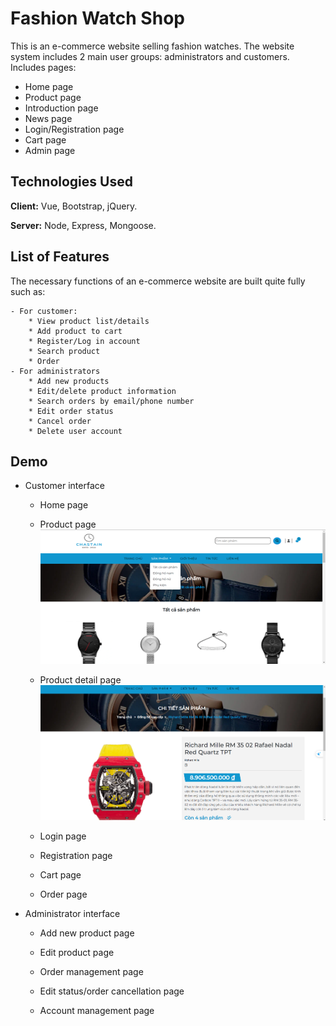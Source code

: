 
# Fashion Watch Shop
This is an e-commerce website selling fashion watches. The website system includes 2 main user groups: administrators and customers. Includes pages:
 - Home page
 - Product page
 - Introduction page
 - News page
 - Login/Registration page
 - Cart page
 - Admin page
 


## Technologies Used

**Client:** Vue, Bootstrap, jQuery.

**Server:** Node, Express, Mongoose.


## List of Features

The necessary functions of an e-commerce website are built quite fully such as:

    - For customer:
        * View product list/details
        * Add product to cart
        * Register/Log in account
        * Search product
        * Order
    - For administrators
        * Add new products
        * Edit/delete product information
        * Search orders by email/phone number
        * Edit order status
        * Cancel order
        * Delete user account



## Demo
- Customer interface
    * Home page

    * Product page
![alt text](image.png)  

    * Product detail page
![alt text](image-1.png)

    * Login page


    * Registration page
    
    * Cart page

    * Order page
- Administrator interface
    * Add new product page

    * Edit product page

    * Order management page

    * Edit status/order cancellation page

    * Account management page






